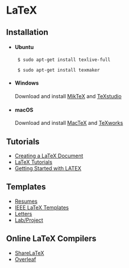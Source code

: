 # LaTeX
## Installation
 - #### Ubuntu

        $ sudo apt-get install texlive-full

        $ sudo apt-get install texmaker

 - #### Windows
    Download and install [MikTeX](https://miktex.org/download) and [TeXstudio](http://www.texstudio.org/)
 - #### macOS
    Download and install [MacTeX](https://www.tug.org/mactex/) and [TeXworks](https://www.tug.org/texworks/)

## Tutorials
 - [Creating a LaTeX Document](https://www.youtube.com/watch?v=SoDv0qhyysQ)
 - [LaTeX Tutorials](https://www.latex-tutorial.com)
 - [Getting Started with LATEX](http://www.rpi.edu/dept/arc/training/latex/class-slides-pc.pdf)

## Templates
 - [Resumes](https://www.sharelatex.com/templates/cv-or-resume)
 - [IEEE LaTeX Templates](https://www.ieee.org/documents/ieee-latex-conference-template.zip)
 - [Letters](https://en.wikibooks.org/wiki/LaTeX/Letters)
 - [Lab/Project](https://www.overleaf.com/gallery/tagged/report)
 
## Online LaTeX Compilers
 - [ShareLaTeX](https://www.sharelatex.com)
 - [Overleaf](https://www.overleaf.com)
